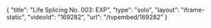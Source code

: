 {
    "title": "Life Splicing No. 003: EXP",
    "type": "solo",
    "layout": "iframe-static",
    "videoId": "169282",
    "url": "\/tvpembed\/169282"
}